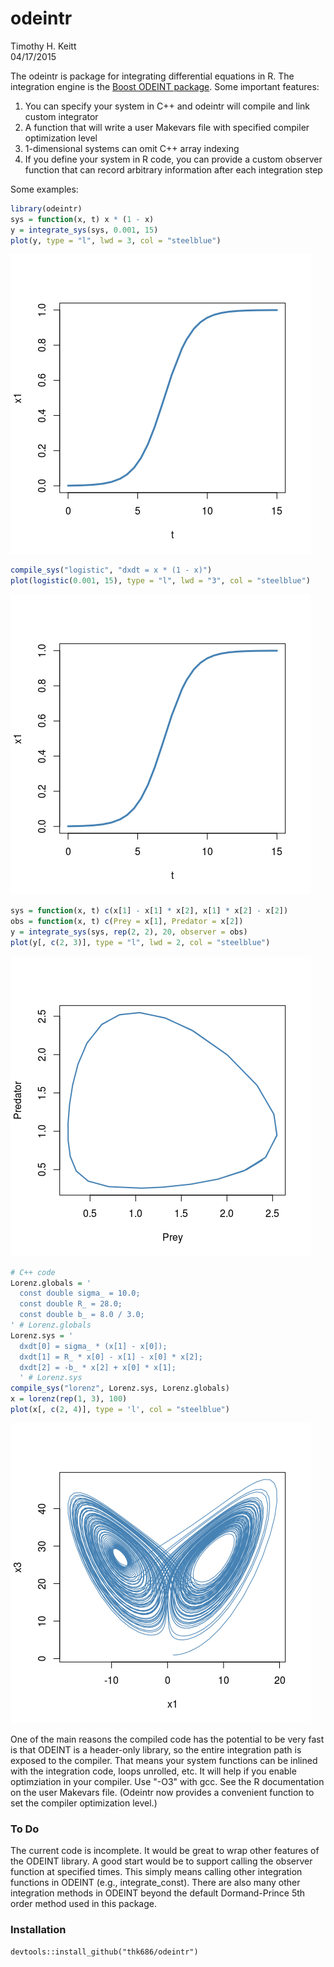 # odeintr
Timothy H. Keitt  
04/17/2015  

The odeintr is package for integrating differential equations in R. The integration engine is
the [Boost ODEINT package](http://www.odeint.com). Some important features:

1. You can specify your system in C++ and odeintr will compile and link custom integrator
1. A function that will write a user Makevars file with specified compiler
optimization level
1. 1-dimensional systems can omit C++ array indexing
2. If you define your system in R code, you can provide a custom observer function that can record arbitrary information after each integration step

Some examples:

```r
library(odeintr)
sys = function(x, t) x * (1 - x)
y = integrate_sys(sys, 0.001, 15)
plot(y, type = "l", lwd = 3, col = "steelblue")
```

![](README_files/figure-html/unnamed-chunk-1-1.png) 

```r
compile_sys("logistic", "dxdt = x * (1 - x)")
plot(logistic(0.001, 15), type = "l", lwd = "3", col = "steelblue")
```

![](README_files/figure-html/unnamed-chunk-1-2.png) 

```r
sys = function(x, t) c(x[1] - x[1] * x[2], x[1] * x[2] - x[2])
obs = function(x, t) c(Prey = x[1], Predator = x[2])
y = integrate_sys(sys, rep(2, 2), 20, observer = obs)
plot(y[, c(2, 3)], type = "l", lwd = 2, col = "steelblue")
```

![](README_files/figure-html/unnamed-chunk-1-3.png) 

```r
# C++ code
Lorenz.globals = '
  const double sigma_ = 10.0;
  const double R_ = 28.0;
  const double b_ = 8.0 / 3.0;
' # Lorenz.globals
Lorenz.sys = '
  dxdt[0] = sigma_ * (x[1] - x[0]);
  dxdt[1] = R_ * x[0] - x[1] - x[0] * x[2];
  dxdt[2] = -b_ * x[2] + x[0] * x[1];
  ' # Lorenz.sys
compile_sys("lorenz", Lorenz.sys, Lorenz.globals)
x = lorenz(rep(1, 3), 100)
plot(x[, c(2, 4)], type = 'l', col = "steelblue")
```

![](README_files/figure-html/unnamed-chunk-1-4.png) 

One of the main reasons the compiled code has the potential to be very fast is that ODEINT is a header-only library, so the entire integration path is exposed to the compiler. That means your system functions can be inlined with the integration code, loops unrolled, etc. It will help if you enable optimziation in your compiler. Use "-O3" with gcc. See the R documentation on the user Makevars file. (Odeintr now provides a convenient function to set the compiler
optimization level.)

### To Do

The current code is incomplete. It would be great to wrap other features of the ODEINT library. A good start would be to support calling the observer function at specified times. This simply means calling other integration functions in ODEINT (e.g., integrate_const). There are also many other integration methods in ODEINT beyond the default Dormand-Prince 5th order method used in this package.

### Installation

```
devtools::install_github("thk686/odeintr")
```
